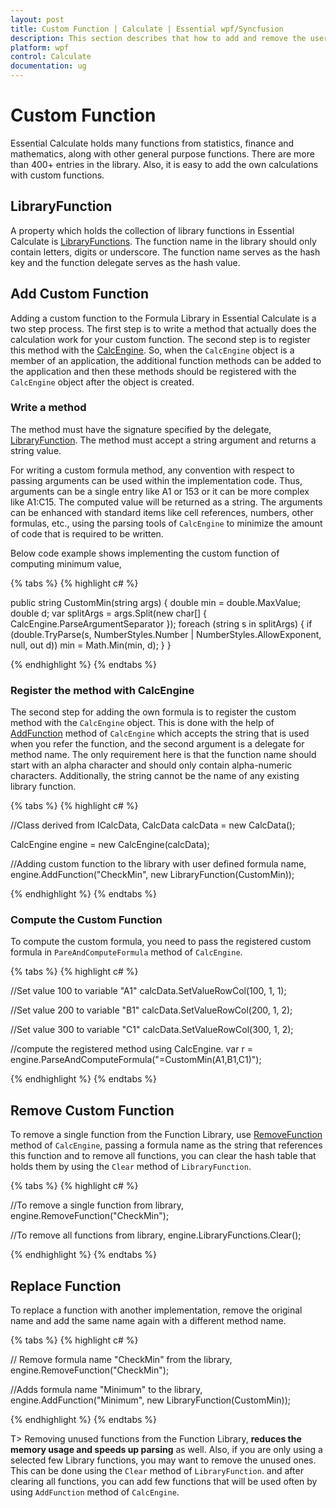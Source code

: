```yaml
---
layout: post
title: Custom Function | Calculate | Essential wpf/Syncfusion
description: This section describes that how to add and remove the user defined function for wpf/Syncfusion essential calculate
platform: wpf
control: Calculate
documentation: ug
---
```


# Custom Function

Essential Calculate holds many functions from statistics, finance and mathematics, along with other general purpose functions. There are
more than 400+ entries in the library. Also, it is easy to add the own calculations with custom functions.

## LibraryFunction

A property which holds the collection of library functions in Essential Calculate is [LibraryFunctions](https://help.syncfusion.com/cr/cref_files/windowsforms/Syncfusion.Calculate.Base~Syncfusion.Calculate.CalcEngine~LibraryFunctions.html). The function name in the library should only contain letters, digits or underscore. The function name serves as the hash key and the function delegate serves as the hash value.

## Add Custom Function

Adding a custom function to the Formula Library in Essential Calculate is a two step process. The first step is to write a method that actually does the calculation work for your
custom function. The second step is to register this method with the [CalcEngine](https://help.syncfusion.com/cr/cref_files/windowsforms/Syncfusion.Calculate.Base~Syncfusion.Calculate.CalcEngine.html). So, when the `CalcEngine` object is a member of an application, the additional
function methods can be added to the application and then these methods should be registered with the `CalcEngine` object after the object is created.

### Write a method

The method must have the signature specified by the delegate, [LibraryFunction](https://help.syncfusion.com/cr/cref_files/windowsforms/Syncfusion.Calculate.Base~Syncfusion.Calculate.CalcEngine+LibraryFunction.html). The method must accept a string argument and returns a string value. 

For writing a custom formula method, any convention with respect to passing arguments can be used within the implementation code. Thus, arguments can be a single entry 
like A1 or 153 or it can be more complex like A1:C15. The computed value will be returned as a string. The arguments can be enhanced with standard items like cell references, 
numbers, other formulas, etc., using the parsing tools of `CalcEngine` to minimize the amount of code that is required to be written.

Below code example shows implementing the custom function of computing minimum value,

{% tabs %}
{% highlight c# %}

public string CustomMin(string args)
{
  double min = double.MaxValue;
  double d;
  var splitArgs = args.Split(new char[] { CalcEngine.ParseArgumentSeparator });
  foreach (string s in splitArgs)
  {
     if (double.TryParse(s, NumberStyles.Number | NumberStyles.AllowExponent, null, out d))
         min = Math.Min(min, d);
  }
}

{% endhighlight %}
{% endtabs %}

### Register the method with CalcEngine

The second step for adding the own formula is to register the custom method with the `CalcEngine` object. This is done with the help of [AddFunction](https://help.syncfusion.com/cr/cref_files/windowsforms/Syncfusion.Calculate.Base~Syncfusion.Calculate.CalcEngine~AddFunction.html) method of `CalcEngine` which accepts the string that is used when you refer the function, and the second argument is a delegate for method name. The only requirement here is that the function name should 
start with an alpha character and should only contain alpha-numeric characters. Additionally, the string cannot be the name of any existing library function.

{% tabs %}
{% highlight c# %}

//Class derived from ICalcData,
CalcData calcData = new CalcData();

CalcEngine engine = new CalcEngine(calcData);

//Adding custom function to the library with user defined formula name,
engine.AddFunction("CheckMin", new LibraryFunction(CustomMin));

{% endhighlight %}
{% endtabs %}

### Compute the Custom Function

To compute the custom formula, you need to pass the registered custom formula in `PareAndComputeFormula` method of `CalcEngine`.

{% tabs %}
{% highlight c# %}

//Set value 100 to variable "A1"
calcData.SetValueRowCol(100, 1, 1);

//Set value 200 to variable "B1"
calcData.SetValueRowCol(200, 1, 2);

//Set value 300 to variable "C1"
calcData.SetValueRowCol(300, 1, 2);

//compute the registered method using CalcEngine.
var r = engine.ParseAndComputeFormula("=CustomMin(A1,B1,C1)");

{% endhighlight %}
{% endtabs %}

## Remove Custom Function

To remove a single function from the Function Library, use [RemoveFunction](https://help.syncfusion.com/cr/cref_files/windowsforms/Syncfusion.Calculate.Base~Syncfusion.Calculate.CalcEngine~RemoveFunction.html) method of `CalcEngine`, passing a formula name as the string that references this function and to remove all functions, you can clear the hash table that holds them by using the `Clear` method of `LibraryFunction`.

{% tabs %}
{% highlight c# %}

//To remove a single function from library,
engine.RemoveFunction("CheckMin");

//To remove all functions from library,
engine.LibraryFunctions.Clear();

{% endhighlight %}
{% endtabs %}

## Replace Function

To replace a function with another implementation, remove the original name and add the same name again with a different method name.

{% tabs %}
{% highlight c# %}

// Remove formula name "CheckMin" from the library,
 engine.RemoveFunction("CheckMin");

//Adds formula name "Minimum" to the library,
engine.AddFunction("Minimum", new LibraryFunction(CustomMin));

{% endhighlight %}
{% endtabs %}


T> Removing unused functions from the Function Library, **reduces the memory usage and speeds up parsing** as well. Also, if you are only 
using a selected few Library functions, you may want to remove the unused ones. This can be done using the `Clear` method of `LibraryFunction`.
and after clearing all functions, you can add few functions that will be used often by using `AddFunction` method of `CalcEngine`.